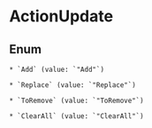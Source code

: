 
# ActionUpdate

## Enum


    * `Add` (value: `"Add"`)

    * `Replace` (value: `"Replace"`)

    * `ToRemove` (value: `"ToRemove"`)

    * `ClearAll` (value: `"ClearAll"`)



